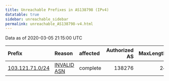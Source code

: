 ```yaml
---
title: Unreachable Prefixes in AS138798 (IPv4)
datatable: true
sidebar: unreachable_sidebar
permalink: unreachable_AS138798-v4.html
---
```


Data as of 2020-03-05 21:15:00 UTC


<div class="datatable-begin"></div>

| Prefix                                                   | Reason                                                                                                  | affected   |   Authorized AS |   MaxLength | Anchor                                       |   unreachable /24s |
|:---------------------------------------------------------|:--------------------------------------------------------------------------------------------------------|:-----------|----------------:|------------:|:---------------------------------------------|-------------------:|
| [103.121.71.0/24](https://stat.ripe.net/103.121.71.0/24) | [INVALID ASN](https://rpki-validator.ripe.net/announcement-preview?asn=AS138798&prefix=103.121.71.0/24) | complete   |          138276 |          24 | [APNIC](unreachable_APNIC_RPKI_Root-v4.html) |                  1 |

<div class="datatable-end"></div>